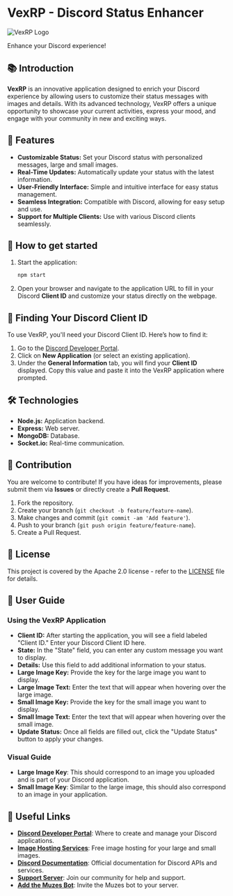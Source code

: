 # VexRP - Discord Status Enhancer

![VexRP Logo](https://i.imgur.com/TDfiNAe.jpeg)

Enhance your Discord experience!

## 📚 Introduction

**VexRP** is an innovative application designed to enrich your Discord experience by allowing users to customize their status messages with images and details. With its advanced technology, VexRP offers a unique opportunity to showcase your current activities, express your mood, and engage with your community in new and exciting ways.

## 🎯 Features

- **Customizable Status:** Set your Discord status with personalized messages, large and small images.
- **Real-Time Updates:** Automatically update your status with the latest information.
- **User-Friendly Interface:** Simple and intuitive interface for easy status management.
- **Seamless Integration:** Compatible with Discord, allowing for easy setup and use.
- **Support for Multiple Clients:** Use with various Discord clients seamlessly.

## 🚀 How to get started

1. Start the application:

    ```bash
    npm start
    ```

2. Open your browser and navigate to the application URL to fill in your Discord **Client ID** and customize your status directly on the webpage.

## 📍 Finding Your Discord Client ID

To use VexRP, you'll need your Discord Client ID. Here’s how to find it:

1. Go to the [Discord Developer Portal](https://discord.com/developers/applications).
2. Click on **New Application** (or select an existing application).
3. Under the **General Information** tab, you will find your **Client ID** displayed. Copy this value and paste it into the VexRP application where prompted.

## 🛠 Technologies

- **Node.js:** Application backend.
- **Express:** Web server.
- **MongoDB:** Database.
- **Socket.io:** Real-time communication.

## 🤝 Contribution

You are welcome to contribute! If you have ideas for improvements, please submit them via **Issues** or directly create a **Pull Request**.

1. Fork the repository.
2. Create your branch (`git checkout -b feature/feature-name`).
3. Make changes and commit (`git commit -am 'Add feature'`).
4. Push to your branch (`git push origin feature/feature-name`).
5. Create a Pull Request.

## 📄 License

This project is covered by the Apache 2.0 license - refer to the [LICENSE](LICENSE) file for details.

## 📝 User Guide

### Using the VexRP Application

- **Client ID:** After starting the application, you will see a field labeled "Client ID." Enter your Discord Client ID here.
- **State:** In the "State" field, you can enter any custom message you want to display.
- **Details:** Use this field to add additional information to your status.
- **Large Image Key:** Provide the key for the large image you want to display.
- **Large Image Text:** Enter the text that will appear when hovering over the large image.
- **Small Image Key:** Provide the key for the small image you want to display.
- **Small Image Text:** Enter the text that will appear when hovering over the small image.
- **Update Status:** Once all fields are filled out, click the "Update Status" button to apply your changes.

### Visual Guide

- **Large Image Key**: This should correspond to an image you uploaded and is part of your Discord application.
- **Small Image Key**: Similar to the large image, this should also correspond to an image in your application.

## 🔗 Useful Links

- **[Discord Developer Portal](https://discord.com/developers/applications)**: Where to create and manage your Discord applications.
- **[Image Hosting Services](https://imgur.com/)**: Free image hosting for your large and small images.
- **[Discord Documentation](https://discord.com/developers/docs/intro)**: Official documentation for Discord APIs and services.
- **[Support Server](https://discord.gg/uGJfDEPntq)**: Join our community for help and support.
- **[Add the Muzes Bot](https://discord.com/api/oauth2/authorize?client_id=1241353770114351136&permissions=8&scope=bot%20applications.commands)**: Invite the Muzes bot to your server.
